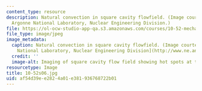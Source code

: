 ```yaml
---
content_type: resource
description: Natural convection in square cavity flowfield. (Image courtesy of the
  Argonne National Laboratory, Nuclear Engineering Division.)
file: https://ol-ocw-studio-app-qa.s3.amazonaws.com/courses/10-52-mechanics-of-fluids-spring-2006/af54d39ee2824a01e381936768722b01_10-52s06.jpg
file_type: image/jpeg
image_metadata:
  caption: Natural convection in square cavity flowfield. (Image courtesy of the [Argonne
    National Laboratory, Nuclear Engineering Division](http://www.ne.anl.gov/).)
  credit: ''
  image-alt: Imaging of square cavity flow field showing hot spots at the sides.
resourcetype: Image
title: 10-52s06.jpg
uid: af54d39e-e282-4a01-e381-936768722b01
---
```

